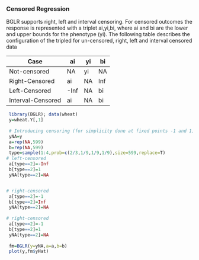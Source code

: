 ### Censored Regression

BGLR supports right, left and interval censoring. For censored outcomes the response is represented with a triplet ai,yi,bi, where ai and bi are the lower and upper bounds for the phenotype (yi). The following table describes the configuration of the tripled for un-censored, right, left and interval censored data

Case               | ai  |  yi  | bi
-------------------|-----|------|----
 Not-censored      | NA  |  yi  | NA
 Right-Censored    | ai  |  NA  | Inf
 Left-Censored     |-Inf |  NA  | bi 
 Interval-Censored | ai  |  NA  | bi


```R
 library(BGLR); data(wheat)
 y=wheat.Y[,1]
 
 # Introducing censoring (for simplicity done at fixed points -1 and 1)
 yNA=y
 a=rep(NA,599)
 b=rep(NA,599)
 type=sample(1:4,prob=c(2/3,1/9,1/9,1/9),size=599,replace=T)
# left-censored
 a[type==2]=-Inf
 b[type==2]=1
 yNA[type==2]=NA


# right-censored
 a[type==2]=-1
 b[type==2]=Inf
 yNA[type==2]=NA
 
# right-censored
 a[type==2]=-1
 b[type==2]=1
 yNA[type==2]=NA 
 
 fm=BGLR(y=yNA,a=a,b=b)
 plot(y,fm$yHat)

```
